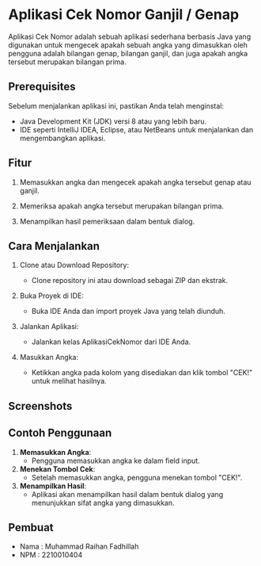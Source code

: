 
# Aplikasi Cek Nomor Ganjil / Genap    

Aplikasi Cek Nomor adalah sebuah aplikasi sederhana berbasis Java yang digunakan untuk mengecek apakah sebuah angka yang dimasukkan oleh pengguna adalah bilangan genap, bilangan ganjil, dan juga apakah angka tersebut merupakan bilangan prima.



## Prerequisites
Sebelum menjalankan aplikasi ini, pastikan Anda telah menginstal:
- Java Development Kit (JDK) versi 8 atau yang lebih baru.
- IDE seperti IntelliJ IDEA, Eclipse, atau NetBeans untuk menjalankan dan mengembangkan aplikasi.

## Fitur   
1. Memasukkan angka dan mengecek apakah angka tersebut genap atau ganjil.

2. Memeriksa apakah angka tersebut merupakan bilangan prima.

3. Menampilkan hasil pemeriksaan dalam bentuk dialog.

## Cara Menjalankan
1. Clone atau Download Repository:
    - Clone repository ini atau download sebagai ZIP dan ekstrak.

2. Buka Proyek di IDE:
    - Buka IDE Anda dan import proyek Java yang telah diunduh.

3. Jalankan Aplikasi:
    - Jalankan kelas AplikasiCekNomor dari IDE Anda.

4. Masukkan Angka:
    - Ketikkan angka pada kolom yang disediakan dan klik tombol "CEK!" untuk melihat hasilnya.

## Screenshots




## Contoh Penggunaan

1. **Memasukkan Angka**: 
   - Pengguna memasukkan angka ke dalam field input.
2. **Menekan Tombol Cek**: 
   - Setelah memasukkan angka, pengguna menekan tombol "CEK!".
3. **Menampilkan Hasil**: 
   - Aplikasi akan menampilkan hasil dalam bentuk dialog yang menunjukkan sifat angka yang dimasukkan.


## Pembuat

- Nama : Muhammad Raihan Fadhillah
- NPM : 2210010404

